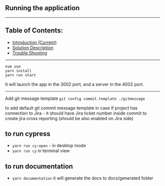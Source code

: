 ## Running the application

---

## Table of Contents:

- [Introduction (Current)](01-introduction.md)
- [Solution Description](02-solution-description.md)
- [Trouble Shooting](03-troubleshooting.md)

---

```
nvm use
yarn install
yarn run start
```

It will launch the app in the 3002 port, and a server in the 4002 port.

---

Add git message template
`git config commit.template ./gitmessage`

to add default git commit message template in case if project has connection to
Jira - it should have Jira ticket number inside commit to create jira cross
reporting (should be also enabled on Jira side)

## to run cypress

- `yarn run cy:open` - in desktop mode
- `yarn run cy` in terminal view

## to run documentation

- `yarn documentation` it will generate the docs to docs/generated folder
